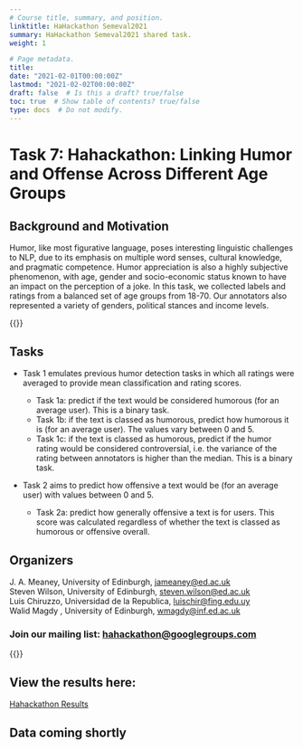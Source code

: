 ```yaml
---
# Course title, summary, and position.
linktitle: HaHackathon Semeval2021
summary: HaHackathon Semeval2021 shared task.
weight: 1

# Page metadata.
title:  
date: "2021-02-01T00:00:00Z"
lastmod: "2021-02-02T00:00:00Z"
draft: false  # Is this a draft? true/false
toc: true  # Show table of contents? true/false
type: docs  # Do not modify.
---
```

<h1><b> Task 7: Hahackathon: Linking Humor and Offense Across Different Age Groups </b></h1>

<h2><b>Background and Motivation</b></h2>
Humor, like most figurative language, poses interesting linguistic challenges to NLP, due to its emphasis on multiple word senses, cultural knowledge, and pragmatic competence.  Humor appreciation is also a highly subjective phenomenon, with age, gender and socio-economic status known to have an impact on the perception of a joke. In this task, we collected labels and ratings from a balanced set of age groups from 18-70. Our annotators also represented a variety of genders, political stances and income levels. 

{{<spoiler text="Find out more" >}} 
<b><h2>Tasks</b></h2>
* Task 1 emulates previous humor detection tasks in which all ratings were averaged to provide mean classification and rating scores. 

    * Task 1a: predict if the text would be considered humorous (for an average user). This is a binary task.
    * Task 1b: if the text is classed as humorous, predict how humorous it is (for an average user). The values vary between 0 and 5.
    * Task 1c: if the text is classed as humorous, predict if the humor rating would be considered controversial, i.e. the variance of the rating between annotators is higher than the median. This is a binary task.


* Task 2 aims to predict how offensive a text would be (for an average user) with values between 0 and 5. 
     * Task 2a: predict how generally offensive a text is for users. This score was calculated regardless of whether the text is classed as humorous or offensive overall. 

<b><h2>Organizers</b></h2>
J. A. Meaney, University of Edinburgh, jameaney@ed.ac.uk     
Steven Wilson, University of Edinburgh, steven.wilson@ed.ac.uk 
<br> Luis Chiruzzo, Universidad de la Republica, luischir@fing.edu.uy 
<br>Walid Magdy , University of Edinburgh,  wmagdy@inf.ed.ac.uk 

<h3>Join our mailing list: <a href="mailto:hahackathon@googlegroups.com">hahackathon@googlegroups.com</a></h3>

{{</spoiler>}}
  
<h2><b>View the results here:</b></h2><a href="http://smash.inf.ed.ac.uk/tasks_results/hahackathon_results.html">Hahackathon Results</a>

<h2><b>Data coming shortly</b></h2>